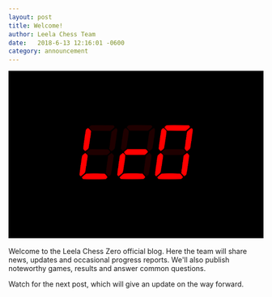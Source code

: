 ```yaml
---
layout: post
title: Welcome!
author: Leela Chess Team
date:   2018-6-13 12:16:01 -0600
category: announcement
---
```


![logo](https://raw.githubusercontent.com/dkappe/dkappe.github.io/master/public/images/logo.png)

Welcome to the Leela Chess Zero official blog. Here the team will share news, updates and occasional progress reports. We'll also publish noteworthy games, results and answer common questions.

Watch for the next post, which will give an update on the way forward.
